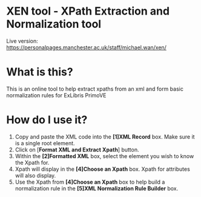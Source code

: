 # XEN tool - XPath Extraction and Normalization tool
Live version: https://personalpages.manchester.ac.uk/staff/michael.wan/xen/

# What is this?
This is an online tool to help extract xpaths from an xml and form basic normalization rules for ExLibris PrimoVE

# How do I use it?
1) Copy and paste the XML code into the **[1]XML Record** box. Make sure it is a single root element.
2) Click on [**Format XML and Extract Xpath**] button.
3) Within the **[2]Formatted XML** box, select the element you wish to know the Xpath for.
4) Xpath will display in the **[4]Choose an Xpath** box. Xpath for attributes will also display.
5) Use the Xpath from **[4]Choose an Xpath** box to help build a normalization rule in the **[5]XML Normalization Rule Builder** box.
